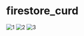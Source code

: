 # firestore_curd

![1](https://user-images.githubusercontent.com/71869511/165093804-6718ce6e-4e0b-4c64-b27b-b38810a4ee76.png)
![2](https://user-images.githubusercontent.com/71869511/165093810-acc17e94-b28e-43f9-95a7-18eacbd797bc.png)
![3](https://user-images.githubusercontent.com/71869511/165093815-ae1dbf04-4a42-43da-aed2-aa663a5f315c.png)
